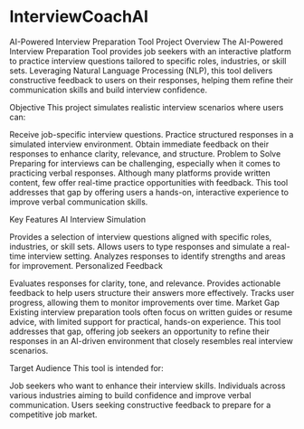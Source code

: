 # InterviewCoachAI
AI-Powered Interview Preparation Tool
Project Overview
The AI-Powered Interview Preparation Tool provides job seekers with an interactive platform to practice interview questions tailored to specific roles, industries, or skill sets. Leveraging Natural Language Processing (NLP), this tool delivers constructive feedback to users on their responses, helping them refine their communication skills and build interview confidence.

Objective
This project simulates realistic interview scenarios where users can:

Receive job-specific interview questions.
Practice structured responses in a simulated interview environment.
Obtain immediate feedback on their responses to enhance clarity, relevance, and structure.
Problem to Solve
Preparing for interviews can be challenging, especially when it comes to practicing verbal responses. Although many platforms provide written content, few offer real-time practice opportunities with feedback. This tool addresses that gap by offering users a hands-on, interactive experience to improve verbal communication skills.

Key Features
AI Interview Simulation

Provides a selection of interview questions aligned with specific roles, industries, or skill sets.
Allows users to type responses and simulate a real-time interview setting.
Analyzes responses to identify strengths and areas for improvement.
Personalized Feedback

Evaluates responses for clarity, tone, and relevance.
Provides actionable feedback to help users structure their answers more effectively.
Tracks user progress, allowing them to monitor improvements over time.
Market Gap
Existing interview preparation tools often focus on written guides or resume advice, with limited support for practical, hands-on experience. This tool addresses that gap, offering job seekers an opportunity to refine their responses in an AI-driven environment that closely resembles real interview scenarios.

Target Audience
This tool is intended for:

Job seekers who want to enhance their interview skills.
Individuals across various industries aiming to build confidence and improve verbal communication.
Users seeking constructive feedback to prepare for a competitive job market.


